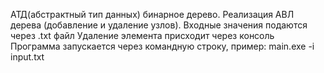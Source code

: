 АТД(абстрактный тип данных) бинарное дерево. 
Реализация АВЛ дерева (добавление и удаление узлов). 
Входные значения подаются через .txt файл
Удаление элемента присходит через консоль
Программа запускается через командную строку, пример: main.exe -i input.txt

